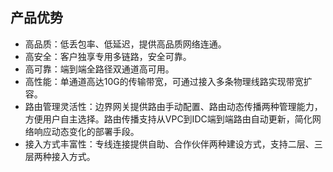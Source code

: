 ## 产品优势

- 高品质：低丢包率、低延迟，提供高品质网络连通。
- 高安全：客户独享专用多链路，安全可靠。
- 高可靠：端到端全路径双通道高可用。
- 高性能：单通道高达10G的传输带宽，可通过接入多条物理线路实现带宽扩容。
- 路由管理灵活性：边界网关提供路由手动配置、路由动态传播两种管理能力，方便用户自主选择。路由传播支持从VPC到IDC端到端路由自动更新，简化网络响应动态变化的部署手段。
- 接入方式丰富性：专线连接提供自助、合作伙伴两种建设方式，支持二层、三层两种接入方式。
